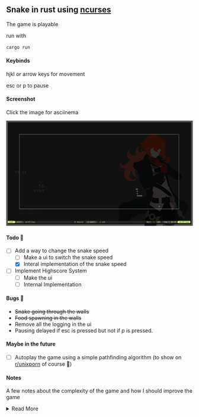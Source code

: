 ## Snake in rust using [ncurses](https://docs.rs/ncurses)

The game is playable

run with

```bash
cargo run
```

#### Keybinds

hjkl or arrow keys for movement

esc or p to pause

#### Screenshot

Click the image for asciinema

[<img src="images/screenshot.png" width="650" />](https://asciinema.org/a/PtMG7dghPAEZ7tNgx70sKplKq?autoplay=1)

#### Todo :construction:

- [ ] Add a way to change the snake speed
  - [ ] Make a ui to switch the snake speed
  - [x] Interal implementation of the snake speed
- [ ] Implement Highscore System
  - [ ] Make the ui
  - [ ] Internal Implementation

#### Bugs :bug:

- ~~Snake going through the walls~~
- ~~Food spawning in the walls~~
- Remove all the logging in the ui
- Pausing delayed if esc is pressed but not if p is pressed.

#### Maybe in the future

- [ ] Autoplay the game using a simple pathfinding algorithm (to show on [r/unixporn](https://reddit.com/r/unixporn) of course :clown_face:)

#### Notes

A few notes about the complexity of the game and how I should improve the game

<details>
<summary>Read More</summary>

The complexity of the program is O(n) every tick (time which changes relative to the speed)

However the place, I can improve is the redrawing of the game

As of commit
<a href="https://github.com/uttarayan21/snake/commit/de66f7d249a56f883dd632598a4178b1bd1320ba">f9be68e</a>
the game redraws the total board and the total snake every tick.

I think this can be improved by only drawing the parts of the snake and the board when needed

</details>
